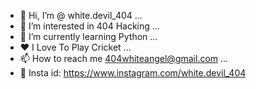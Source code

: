 - 👋 Hi, I’m @ white.devil_404 ...
- 👀 I’m interested in 404 Hacking ...
- 🌱 I’m currently learning Python ...
- ❤ I Love To Play Cricket ...
- 📫 How to reach me 404whiteangel@gmail.com ...
- 📸 Insta id: https://www.instagram.com/white.devil_404
